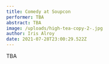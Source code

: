 ```yaml
---
title: Comedy at Soupcon
performer: TBA
abstract: TBA
image: /uploads/high-tea-copy-2-.jpg
author: Iris Alroy
date: 2021-07-28T23:00:29.522Z
---
```

TBA